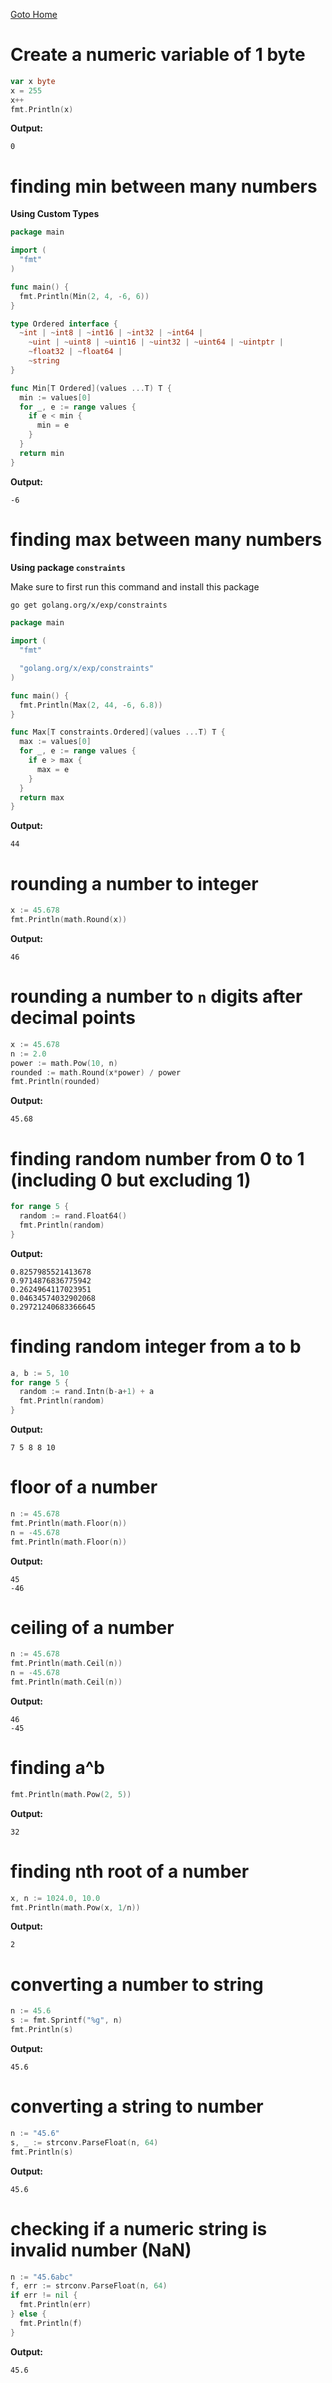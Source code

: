 [Goto Home](../README.md)

# Create a numeric variable of 1 byte

```go
var x byte
x = 255
x++
fmt.Println(x)
```

**Output:**

```
0
```

# finding min between many numbers

**Using Custom Types**

```go
package main

import (
  "fmt"
)

func main() {
  fmt.Println(Min(2, 4, -6, 6))
}

type Ordered interface {
  ~int | ~int8 | ~int16 | ~int32 | ~int64 |
    ~uint | ~uint8 | ~uint16 | ~uint32 | ~uint64 | ~uintptr |
    ~float32 | ~float64 |
    ~string
}

func Min[T Ordered](values ...T) T {
  min := values[0]
  for _, e := range values {
    if e < min {
      min = e
    }
  }
  return min
}
```

**Output:**

```
-6
```

# finding max between many numbers

**Using package `constraints`**

Make sure to first run this command and install this package

```sh
go get golang.org/x/exp/constraints
```

```go
package main

import (
  "fmt"

  "golang.org/x/exp/constraints"
)

func main() {
  fmt.Println(Max(2, 44, -6, 6.8))
}

func Max[T constraints.Ordered](values ...T) T {
  max := values[0]
  for _, e := range values {
    if e > max {
      max = e
    }
  }
  return max
}
```

**Output:**

```
44
```

# rounding a number to integer

```go
x := 45.678
fmt.Println(math.Round(x))
```

**Output:**

```
46
```

# rounding a number to `n` digits after decimal points

```go
x := 45.678
n := 2.0
power := math.Pow(10, n)
rounded := math.Round(x*power) / power
fmt.Println(rounded)
```

**Output:**

```
45.68
```

# finding random number from 0 to 1 (including 0 but excluding 1)

```go
for range 5 {
  random := rand.Float64()
  fmt.Println(random)
}
```

**Output:**

```
0.8257985521413678
0.9714876836775942
0.2624964117023951
0.04634574032902068
0.29721240683366645
```

# finding random integer from a to b

```go
a, b := 5, 10
for range 5 {
  random := rand.Intn(b-a+1) + a
  fmt.Println(random)
}
```

**Output:**

```
7 5 8 8 10
```

# floor of a number

```go
n := 45.678
fmt.Println(math.Floor(n))
n = -45.678
fmt.Println(math.Floor(n))
```

**Output:**

```
45
-46
```

# ceiling of a number

```go
n := 45.678
fmt.Println(math.Ceil(n))
n = -45.678
fmt.Println(math.Ceil(n))
```

**Output:**

```
46
-45
```

# finding a^b

```go
fmt.Println(math.Pow(2, 5))
```

**Output:**

```
32
```

# finding nth root of a number

```go
x, n := 1024.0, 10.0
fmt.Println(math.Pow(x, 1/n))
```

**Output:**

```
2
```

# converting a number to string

```go
n := 45.6
s := fmt.Sprintf("%g", n)
fmt.Println(s)
```

**Output:**

```
45.6
```

# converting a string to number

```go
n := "45.6"
s, _ := strconv.ParseFloat(n, 64)
fmt.Println(s)
```

**Output:**

```
45.6
```

# checking if a numeric string is invalid number (NaN)

```go
n := "45.6abc"
f, err := strconv.ParseFloat(n, 64)
if err != nil {
  fmt.Println(err)
} else {
  fmt.Println(f)
}
```

**Output:**

```
45.6
```
